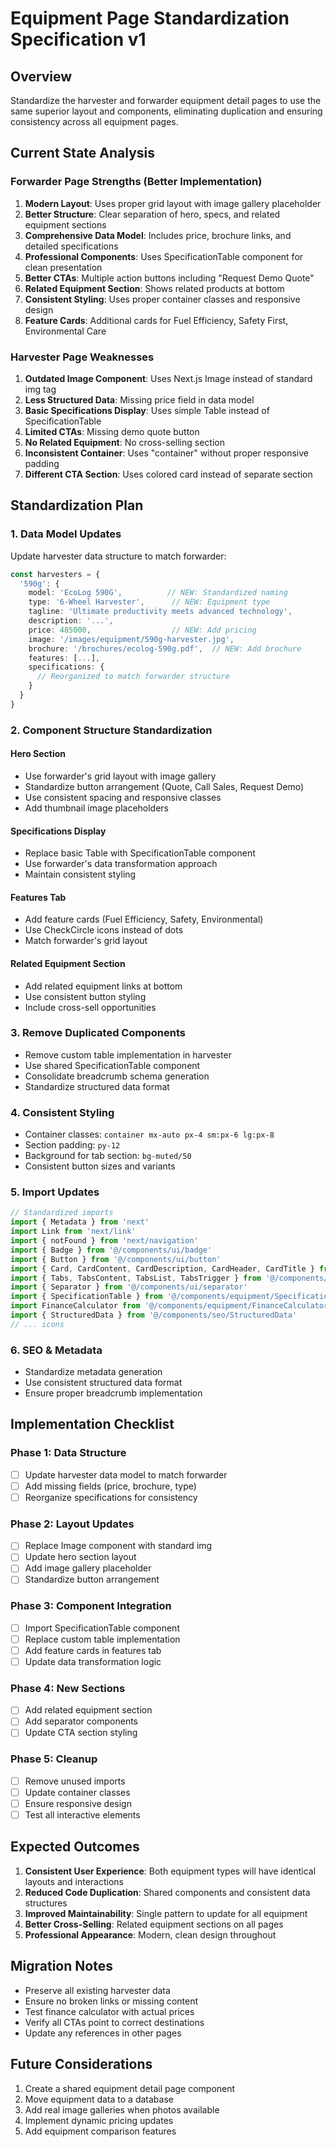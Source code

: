 # Equipment Page Standardization Specification v1

## Overview
Standardize the harvester and forwarder equipment detail pages to use the same superior layout and components, eliminating duplication and ensuring consistency across all equipment pages.

## Current State Analysis

### Forwarder Page Strengths (Better Implementation)
1. **Modern Layout**: Uses proper grid layout with image gallery placeholder
2. **Better Structure**: Clear separation of hero, specs, and related equipment sections
3. **Comprehensive Data Model**: Includes price, brochure links, and detailed specifications
4. **Professional Components**: Uses SpecificationTable component for clean presentation
5. **Better CTAs**: Multiple action buttons including "Request Demo Quote"
6. **Related Equipment Section**: Shows related products at bottom
7. **Consistent Styling**: Uses proper container classes and responsive design
8. **Feature Cards**: Additional cards for Fuel Efficiency, Safety First, Environmental Care

### Harvester Page Weaknesses
1. **Outdated Image Component**: Uses Next.js Image instead of standard img tag
2. **Less Structured Data**: Missing price field in data model
3. **Basic Specifications Display**: Uses simple Table instead of SpecificationTable
4. **Limited CTAs**: Missing demo quote button
5. **No Related Equipment**: No cross-selling section
6. **Inconsistent Container**: Uses "container" without proper responsive padding
7. **Different CTA Section**: Uses colored card instead of separate section

## Standardization Plan

### 1. Data Model Updates
Update harvester data structure to match forwarder:
```typescript
const harvesters = {
  '590g': {
    model: 'EcoLog 590G',          // NEW: Standardized naming
    type: '6-Wheel Harvester',      // NEW: Equipment type
    tagline: 'Ultimate productivity meets advanced technology',
    description: '...',
    price: 485000,                  // NEW: Add pricing
    image: '/images/equipment/590g-harvester.jpg',
    brochure: '/brochures/ecolog-590g.pdf',  // NEW: Add brochure
    features: [...],
    specifications: {
      // Reorganized to match forwarder structure
    }
  }
}
```

### 2. Component Structure Standardization

#### Hero Section
- Use forwarder's grid layout with image gallery
- Standardize button arrangement (Quote, Call Sales, Request Demo)
- Use consistent spacing and responsive classes
- Add thumbnail image placeholders

#### Specifications Display
- Replace basic Table with SpecificationTable component
- Use forwarder's data transformation approach
- Maintain consistent styling

#### Features Tab
- Add feature cards (Fuel Efficiency, Safety, Environmental)
- Use CheckCircle icons instead of dots
- Match forwarder's grid layout

#### Related Equipment Section
- Add related equipment links at bottom
- Use consistent button styling
- Include cross-sell opportunities

### 3. Remove Duplicated Components
- Remove custom table implementation in harvester
- Use shared SpecificationTable component
- Consolidate breadcrumb schema generation
- Standardize structured data format

### 4. Consistent Styling
- Container classes: `container mx-auto px-4 sm:px-6 lg:px-8`
- Section padding: `py-12`
- Background for tab section: `bg-muted/50`
- Consistent button sizes and variants

### 5. Import Updates
```typescript
// Standardized imports
import { Metadata } from 'next'
import Link from 'next/link'
import { notFound } from 'next/navigation'
import { Badge } from '@/components/ui/badge'
import { Button } from '@/components/ui/button'
import { Card, CardContent, CardDescription, CardHeader, CardTitle } from '@/components/ui/card'
import { Tabs, TabsContent, TabsList, TabsTrigger } from '@/components/ui/tabs'
import { Separator } from '@/components/ui/separator'
import { SpecificationTable } from '@/components/equipment/SpecificationTable'
import FinanceCalculator from '@/components/equipment/FinanceCalculator'
import { StructuredData } from '@/components/seo/StructuredData'
// ... icons
```

### 6. SEO & Metadata
- Standardize metadata generation
- Use consistent structured data format
- Ensure proper breadcrumb implementation

## Implementation Checklist

### Phase 1: Data Structure
- [ ] Update harvester data model to match forwarder
- [ ] Add missing fields (price, brochure, type)
- [ ] Reorganize specifications for consistency

### Phase 2: Layout Updates
- [ ] Replace Image component with standard img
- [ ] Update hero section layout
- [ ] Add image gallery placeholder
- [ ] Standardize button arrangement

### Phase 3: Component Integration
- [ ] Import SpecificationTable component
- [ ] Replace custom table implementation
- [ ] Add feature cards in features tab
- [ ] Update data transformation logic

### Phase 4: New Sections
- [ ] Add related equipment section
- [ ] Add separator components
- [ ] Update CTA section styling

### Phase 5: Cleanup
- [ ] Remove unused imports
- [ ] Update container classes
- [ ] Ensure responsive design
- [ ] Test all interactive elements

## Expected Outcomes

1. **Consistent User Experience**: Both equipment types will have identical layouts and interactions
2. **Reduced Code Duplication**: Shared components and consistent data structures
3. **Improved Maintainability**: Single pattern to update for all equipment
4. **Better Cross-Selling**: Related equipment sections on all pages
5. **Professional Appearance**: Modern, clean design throughout

## Migration Notes

- Preserve all existing harvester data
- Ensure no broken links or missing content
- Test finance calculator with actual prices
- Verify all CTAs point to correct destinations
- Update any references in other pages

## Future Considerations

1. Create a shared equipment detail page component
2. Move equipment data to a database
3. Add real image galleries when photos available
4. Implement dynamic pricing updates
5. Add equipment comparison features